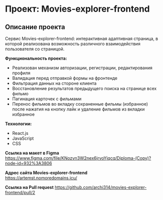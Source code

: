 # Проект: Movies-explorer-frontend

## Описание проекта
Сервис Movies-explorer-frontend: интерактивная адаптивная страница, в которой реализована возможность различного взаимодействия пользователя со страницой.

**Функциональность проекта:**
* Реализован механизм авторизации, регистрации, редактирования профиля
* Валидация перед отправкой формы на фронтенде
* Фильтрация данных на стороне клиента
* Восстановление результатов предыдущего поиска на странице всех фильмо
* Пагинация карточек с фильмами
* Перенос фильмов во вкладку сохраненные фильмы (избранное) после нажатия на кнопку лайк и удаление фильмов из вкладки избранное

**Технологии:**
* React.js
* JavaScript
* CSS

**Ссылка на макет в Figma**
https://www.figma.com/file/KNozvn3W2nex6jrvoYjqcq/Diploma-(Copy)?node-id=932%3A3806

**Адрес сайта Movies-explorer-frontend**
https://artemst.nomoredomains.icu/

**Ссылка на Pull request**
https://github.com/archi314/movies-explorer-frontend/pull/2
